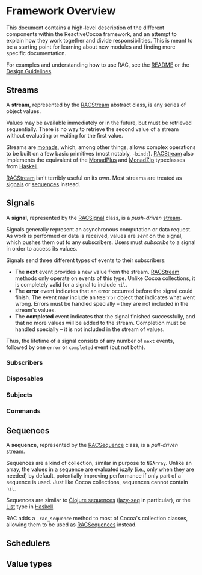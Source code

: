 # Framework Overview

This document contains a high-level description of the different components
within the ReactiveCocoa framework, and an attempt to explain how they work
together and divide responsibilities. This is meant to be a starting point for
learning about new modules and finding more specific documentation.

For examples and understanding how to use RAC, see the [README](../README.md) or
the [Design Guidelines](DesignGuidelines.md).

## Streams

A **stream**, represented by the [RACStream][] abstract class, is any series of
object values.

Values may be available immediately or in the future, but must be retrieved
sequentially. There is no way to retrieve the second value of a stream without
evaluating or waiting for the first value.

Streams are
[monads][], which,
among other things, allows complex operations to be built on a few basic
primitives (most notably, `-bind:`). [RACStream][] also implements the
equivalent of the [MonadPlus][] and [MonadZip][] typeclasses from
[Haskell][].

[RACStream][] isn't terribly useful on its own. Most streams are treated as
[signals](#signals) or [sequences](#sequences) instead.

## Signals

A **signal**, represented by the [RACSignal][] class, is a _push-driven_
[stream](#streams).

Signals generally represent an asynchronous computation or data request. As work
is performed or data is received, values are _sent_ on the signal, which pushes
them out to any subscribers. Users must _subscribe_ to a signal in order to
access its values.

Signals send three different types of events to their subscribers:

 * The **next** event provides a new value from the stream. [RACStream][]
   methods only operate on events of this type. Unlike Cocoa collections, it is
   completely valid for a signal to include `nil`.
 * The **error** event indicates that an error occurred before the signal could
   finish. The event may include an `NSError` object that indicates what went
   wrong. Errors must be handled specially – they are not included in the
   stream's values.
 * The **completed** event indicates that the signal finished successfully, and
   that no more values will be added to the stream. Completion must be handled
   specially – it is not included in the stream of values.

Thus, the lifetime of a signal consists of any number of `next` events, followed
by one `error` or `completed` event (but not both).

### Subscribers
### Disposables
### Subjects
### Commands

## Sequences

A **sequence**, represented by the [RACSequence][] class, is a _pull-driven_
[stream](#streams).

Sequences are a kind of collection, similar in purpose to `NSArray`. Unlike
an array, the values in a sequence are evaluated _lazily_ (i.e., only when they
are needed) by default, potentially improving performance if only part of
a sequence is used. Just like Cocoa collections, sequences cannot contain `nil`.

Sequences are similar to [Clojure sequences][] ([lazy-seq][] in particular), or
the [List][] type in [Haskell][].

RAC adds a `-rac_sequence` method to most of Cocoa's collection classes,
allowing them to be used as [RACSequences][RACSequence] instead.

## Schedulers

## Value types

[Clojure sequences]: http://clojure.org/sequences
[Haskell]: http://www.haskell.org
[lazy-seq]: http://clojure.github.com/clojure/clojure.core-api.html#clojure.core/lazy-seq
[List]: http://www.haskell.org/ghc/docs/latest/html/libraries/base-4.6.0.1/Data-List.html
[monads]: http://en.wikipedia.org/wiki/Monad_(functional_programming)
[MonadPlus]: http://www.haskell.org/ghc/docs/latest/html/libraries/base-4.6.0.1/Control-Monad.html#t:MonadPlus
[MonadZip]: http://www.haskell.org/ghc/docs/latest/html/libraries/base-4.6.0.1/Control-Monad-Zip.html#t:MonadZip
[RACSequence]: ../ReactiveCocoaFramework/ReactiveCocoa/RACSequence.h
[RACSignal]: ../ReactiveCocoaFramework/ReactiveCocoa/RACSignal.h
[RACSignal+Operations]: ../ReactiveCocoaFramework/ReactiveCocoa/RACSignal+Operations.h
[RACStream]: ../ReactiveCocoaFramework/ReactiveCocoa/RACStream.h
